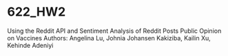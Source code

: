 # 622_HW2
Using the Reddit API and Sentiment Analysis of Reddit Posts Public Opinion on Vaccines
Authors: Angelina Lu, Johnia Johansen Kakiziba, Kailin Xu, Kehinde Adeniyi
